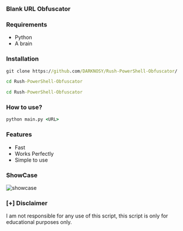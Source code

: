 ### Blank URL Obfuscator


### Requirements
 - Python
 - A brain


### Installation
```bat 
git clone https://github.com/DARKNOSY/Rush-PowerShell-Obfuscator/
```

```bat 
cd Rush-PowerShell-Obfuscator
```

```bat
cd Rush-PowerShell-Obfuscator
```

### How to use?
```bat
python main.py <URL>
```


### Features
 - Fast
 - Works Perfectly
 - Simple to use


### ShowCase
![showcase](https://github.com/DARKNOSY/Blank-URL-Obfuscator/blob/main/sc.png?raw=true)


### [+] Disclaimer 
I am not responsible for any use of this script, this script is only for educational purposes only.
